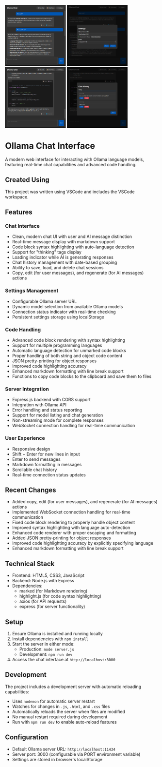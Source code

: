<img src="screens/Screenshot 2025-02-19 081630.png" width="200" height="200">
<img src="screens/Screenshot 2025-02-19 081703.png" width="200" height="200">
<img src="screens/Screenshot 2025-02-19 081838.png" width="200" height="200">
<img src="screens/Screenshot 2025-02-19 081852.png" width="200" height="200">

# Ollama Chat Interface

A modern web interface for interacting with Ollama language models, featuring real-time chat capabilities and advanced code handling.

## Created Using
This project was written using VSCode and includes the VSCode workspace.

## Features

### Chat Interface
- Clean, modern chat UI with user and AI message distinction
- Real-time message display with markdown support
- Code block syntax highlighting with auto-language detection
- Support for "thinking" tags display
- Loading indicator while AI is generating responses
- Chat history management with date-based grouping
- Ability to save, load, and delete chat sessions
- Copy, edit (for user messages), and regenerate (for AI messages) actions

### Settings Management
- Configurable Ollama server URL
- Dynamic model selection from available Ollama models
- Connection status indicator with real-time checking
- Persistent settings storage using localStorage

### Code Handling
- Advanced code block rendering with syntax highlighting
- Support for multiple programming languages
- Automatic language detection for unmarked code blocks
- Proper handling of both string and object code content
- JSON pretty-printing for object responses
- Improved code highlighting accuracy
- Enhanced markdown formatting with line break support
- Functions to copy code blocks to the clipboard and save them to files

### Server Integration
- Express.js backend with CORS support
- Integration with Ollama API
- Error handling and status reporting
- Support for model listing and chat generation
- Non-streaming mode for complete responses
- WebSocket connection handling for real-time communication

### User Experience
- Responsive design
- Shift + Enter for new lines in input
- Enter to send messages
- Markdown formatting in messages
- Scrollable chat history
- Real-time connection status updates

## Recent Changes
- Added copy, edit (for user messages), and regenerate (for AI messages) actions
- Implemented WebSocket connection handling for real-time communication
- Fixed code block rendering to properly handle object content
- Improved syntax highlighting with language auto-detection
- Enhanced code renderer with proper escaping and formatting
- Added JSON pretty-printing for object responses
- Improved code highlighting accuracy by explicitly specifying language
- Enhanced markdown formatting with line break support

## Technical Stack
- Frontend: HTML5, CSS3, JavaScript
- Backend: Node.js with Express
- Dependencies:
  - marked (for Markdown rendering)
  - highlight.js (for code syntax highlighting)
  - axios (for API requests)
  - express (for server functionality)

## Setup
1. Ensure Ollama is installed and running locally
2. Install dependencies with `npm install`
3. Start the server in either mode:
   - Production: `node server.js`
   - Development: `npm run dev`
4. Access the chat interface at `http://localhost:3000`

## Development
The project includes a development server with automatic reloading capabilities:
- Uses `nodemon` for automatic server restart
- Watches for changes in `.js`, `.html`, and `.css` files
- Automatically reloads the server when files are modified
- No manual restart required during development
- Run with `npm run dev` to enable auto-reload features

## Configuration
- Default Ollama server URL: `http://localhost:11434`
- Server port: 3000 (configurable via PORT environment variable)
- Settings are stored in browser's localStorage
